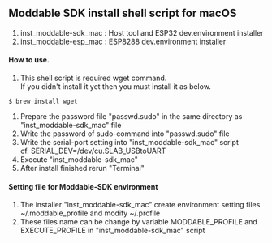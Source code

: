 ## Moddable SDK install shell script for macOS

1. inst_moddable-sdk_mac : Host tool and ESP32 dev.environment installer
2. inst_moddable-esp_mac : ESP8288 dev.environment installer

#### How to use.
1. This shell script is required wget command. <br />
If you didn't install it yet then you must install it as below.

 ```
$ brew install wget
```
1. Prepare the password file "passwd.sudo" in the same directory as "inst_moddable-sdk_mac" file
1. Write the password of sudo-command into "passwd.sudo" file
3. Write the serial-port setting into "inst_moddable-sdk_mac" script<br />
 cf. SERIAL_DEV=/dev/cu.SLAB_USBtoUART
4. Execute "inst_moddable-sdk_mac"<br />
5. After install finished rerun "Terminal"

#### Setting file for Moddable-SDK environment
1. The installer "inst_moddable-sdk_mac" create environment setting files ~/.moddable_profile  and modify ~/.profile
2. These files name can be change by variable MODDABLE_PROFILE and EXECUTE_PROFILE in "inst_moddable-sdk_mac" script
